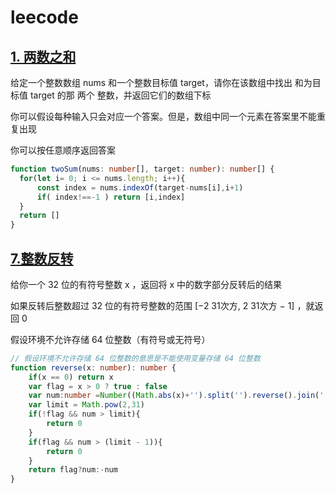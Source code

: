 # leecode

## [1. 两数之和](https://leetcode-cn.com/problems/two-sum/)

给定一个整数数组 nums 和一个整数目标值 target，请你在该数组中找出 和为目标值 target  的那 两个 整数，并返回它们的数组下标

你可以假设每种输入只会对应一个答案。但是，数组中同一个元素在答案里不能重复出现

你可以按任意顺序返回答案

```ts
function twoSum(nums: number[], target: number): number[] {
  for(let i= 0; i <= nums.length; i++){
      const index = nums.indexOf(target-nums[i],i+1)
      if( index!==-1 ) return [i,index]
  }
  return []
}
```

## [7.整数反转](https://leetcode-cn.com/problems/reverse-integer/)

给你一个 32 位的有符号整数 x ，返回将 x 中的数字部分反转后的结果

如果反转后整数超过 32 位的有符号整数的范围 [−2 31次方,  2 31次方 − 1] ，就返回 0

假设环境不允许存储 64 位整数（有符号或无符号）

```ts
// 假设环境不允许存储 64 位整数的意思是不能使用变量存储 64 位整数
function reverse(x: number): number {
	if(x == 0) return x
	var flag = x > 0 ? true : false
	var num:number =Number((Math.abs(x)+'').split('').reverse().join(''))
    var limit = Math.pow(2,31)
    if(!flag && num > limit){
		return 0
    }
    if(flag && num > (limit - 1)){
        return 0
    }
	return flag?num:-num
}
```

